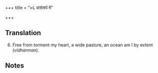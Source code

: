 +++
title = "०६ असंतापं मे"

+++
## Translation
6. Free from torment my heart, a wide pasture, an ocean am I by extent  
(*vídharman*).

## Notes


